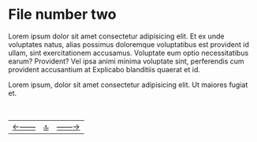 # File number two


Lorem ipsum dolor sit amet consectetur adipisicing elit. Et ex unde voluptates natus, alias possimus doloremque voluptatibus est provident id ullam, sint exercitationem accusamus. Voluptate eum optio necessitatibus earum? Provident?
Vel ipsa animi minima voluptate sint, perferendis cum provident accusantium at Explicabo blanditiis quaerat et id.

Lorem ipsum, dolor sit amet consectetur adipisicing elit. Ut maiores fugiat et.
<!--ystm_start-->
<br>

 |||| 
 |:---|:---:|---:| 
 [←——](001-file.md)|[ 🔝 ](#)|[——→](404.md) 

 <br>
<!--ystm_end-->
